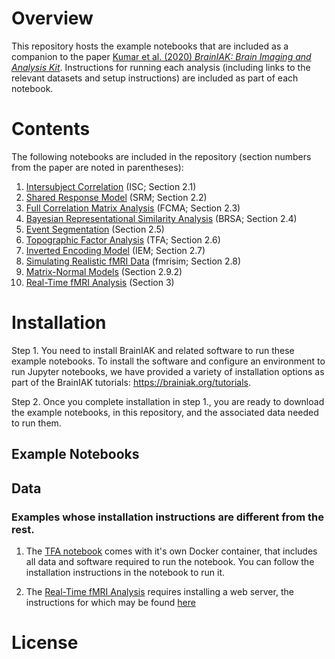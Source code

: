 # Overview
This repository hosts the example notebooks that are included as a companion to the paper [Kumar et al. (2020) *BrainIAK: Brain Imaging and Analysis Kit*](https://osf.io/preprints/...).  Instructions for running each analysis (including links to the relevant datasets and setup instructions) are included as part of each notebook.

# Contents
The following notebooks are included in the repository (section numbers from the
paper are noted in parentheses):
1. [Intersubject Correlation](notebooks/isc/ISC.ipynb) (ISC; Section 2.1)
2. [Shared Response Model](notebooks/srm/SRM.ipynb) (SRM; Section 2.2)
3. [Full Correlation Matrix Analysis](notebooks/fcma/FCMA_demo.ipynb) (FCMA; Section 2.3)
4. [Bayesian Representational Similarity Analysis](notebooks/brsa/brsa_demo.ipynb) (BRSA; Section 2.4)
5. [Event Segmentation](notebooks/eventseg/Event_Segmentation.ipynb) (Section 2.5)
6. [Topographic Factor Analysis](notebooks/htfa/htfa.ipynb) (TFA; Section 2.6)
7. [Inverted Encoding Model](notebooks/iem/iem.ipynb) (IEM; Section 2.7)
8. [Simulating Realistic fMRI Data](notebooks/fmrisim/fmrisim_multivariate_example.ipynb) (fmrisim; Section 2.8)
9. [Matrix-Normal Models](notebooks/matnormal/Matrix-normal%20model%20prototyping.ipynb) (Section 2.9.2)
10. [Real-Time fMRI Analysis](notebook/real-time/rtcloud_notebook.ipynb) (Section 3)

# Installation

Step 1. You need to install BrainIAK and related software to run these example notebooks. To install the software and configure an environment to run Jupyter notebooks, we have provided a variety of installation options as part of the BrainIAK tutorials: https://brainiak.org/tutorials.

Step 2. Once you complete installation in step 1., you are ready to download the example notebooks, in this repository, and the associated data needed to run them. 

## Example Notebooks

## Data

### Examples whose installation instructions are different from the rest.
1. The [TFA notebook](notebooks/htfa/htfa.ipynb) comes with it's own Docker container, that includes all data and software required to run the notebook. You can follow the installation instructions in the notebook to run it.

2. The [Real-Time fMRI Analysis](notebook/real-time/rtcloud_notebook.ipynb) requires installing a web server, the instructions for which  may be found [here](https://github.com/brainiak/brainiak-aperture/blob/master/notebooks/real-time/README_INSTRUCTIONS.md)





# License

